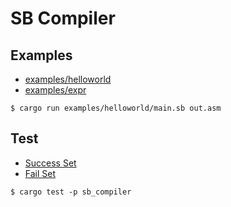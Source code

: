 # SB Compiler

## Examples

- [examples/helloworld](examples/helloworld)
- [examples/expr](examples/expr)

```
$ cargo run examples/helloworld/main.sb out.asm
```

## Test

- [Success Set](./compiler/tests/success)
- [Fail Set](./compiler/tests/fail)

```
$ cargo test -p sb_compiler
```
